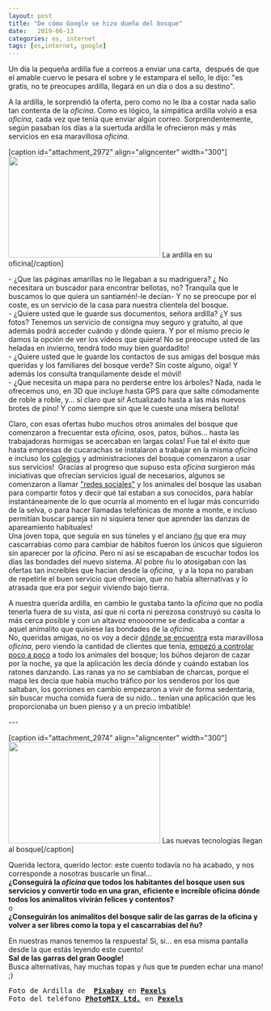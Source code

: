 ```yaml
---
layout: post
title: "De cómo Google se hizo dueña del bosque"
date:   2019-06-13
categories: es, internet
tags: [es,internet, google]
---
```

Un día la pequeña ardilla fue a correos a enviar una carta,&nbsp; después de que el amable cuervo le pesara el sobre y le estampara el sello, le dijo: "es gratis, no te preocupes ardilla, llegará en un día o dos a su destino".

A la ardilla, le sorprendió la oferta, pero como no le iba a costar nada salio tan contenta de la <em>oficina</em>. Como es lógico, la simpática ardilla volvió a esa <em>oficina</em>, cada vez que tenía que enviar algún correo. Sorprendentemente, según pasaban los días a la suertuda ardilla le ofrecieron más y más servicios en esa maravillosa <em>oficina.</em>
<p>[caption id="attachment_2972" align="aligncenter" width="300"]<a href="https://es.wikipedia.org/wiki/Ardilla#/media/Archivo:Ardilla_gris_mexicana.JPG"><img class="wp-image-2972 size-medium" src="https://izaroblog.files.wordpress.com/2019/06/animal-squirrel-sciurus-bird.jpg?w=300" alt="" width="300" height="200"></a> La ardilla en su oficina[/caption]</p>
<p>- ¿Que las páginas amarillas no le llegaban a su madriguera? ¿ No necesitara un buscador para encontrar bellotas, no? Tranquila que le buscamos lo que quiera un santiamén!-le decían- Y no se preocupe por el coste, es un servicio de la casa para nuestra clientela del bosque.<br>
- ¿Quiere usted que le guarde sus documentos, señora ardilla? ¿Y sus fotos? Tenemos un servicio de consigna muy seguro y gratuito, al que además podrá acceder cuándo y dónde quiera. Y por el mismo precio le damos la opción de ver los vídeos que quiera! No se preocupe usted de las heladas en invierno, tendrá todo muy bien guardadito!<br>
- ¿Quiere usted que le guarde los contactos de sus amigas del bosque más queridas y los familiares del bosque verde? Sin coste alguno, oiga! Y además los consulta tranquilamente desde el móvil!<br>
- ¿Que necesita un mapa para no perderse entre los árboles? Nada, nada le ofrecemos uno, en 3D que incluye hasta GPS para que salte cómodamente de roble a roble, y... sí claro que si! Actualizado hasta a las más nuevos brotes de pino! Y como siempre sin que le cueste una mísera bellota!</p>
<p>Claro, con esas ofertas hubo muchos otros animales del bosque que comenzaron a frecuentar esta <em>oficina,&nbsp;</em>osos, patos, búhos... hasta las trabajadoras hormigas se acercaban en largas colas! Fue tal el éxito que hasta empresas de cucarachas se instalaron a trabajar en la misma <em>oficina </em>e incluso los <a href="http://izaroblog.com/2017/10/18/googlen-hezkuntzan/">colegios</a> y administraciones del bosque comenzaron a usar sus servicios!&nbsp; Gracias al progreso que supuso esta <em>oficina </em>surgieron más iniciativas que ofrecían servicios igual de necesarios, algunos se comenzaron a llamar <a href="http://izaroblog.com/2017/06/26/escapando-de-las-redes/">"redes sociales"</a> y los animales del bosque las usaban para compartir fotos y decir qué tal estaban a sus conocidos, para hablar instantáneamente de lo que ocurría al momento en el lugar más concurrido de la selva, o para hacer llamadas telefónicas de monte a monte, e incluso permitían buscar pareja sin ni siquiera tener que aprender las danzas de apareamiento habituales!<br>
Una joven topa, que seguía en sus túneles y el anciano <a href="https://upload.wikimedia.org/wikipedia/en/thumb/2/22/Heckert_GNU_white.svg/1200px-Heckert_GNU_white.svg.png">ñu</a> que era muy cascarrabias como para cambiar de hábitos fueron los únicos que siguieron sin aparecer por la <em>oficina</em>. Pero ni así se escapaban de escuchar todos los días las bondades del nuevo sistema. Al pobre ñu lo atosigaban con las ofertas tan increíbles que hacían desde la <em>oficina</em>,&nbsp; y a la topa no paraban de repetirle el buen servicio que ofrecían, que no había alternativas y lo atrasada que era por seguir viviendo bajo tierra.</p>
<p>A nuestra querida ardilla, en cambio le gustaba tanto la <em>oficina&nbsp;</em>que no podía tenerla fuera de su vista, así que ni corta ni perezosa construyó su casita lo más cerca posible y con un altavoz enoooorme se dedicaba a contar a aquel animalito que quisiese las bondades de la <em>oficina</em>.<br>
No, queridas amigas, no os voy a decir <a href="https://es.wikipedia.org/wiki/Google">dónde se encuentra</a> esta maravillosa <em>oficina</em>, pero viendo la cantidad de clientes que tenía, <a href="http://izaroblog.com/2012/05/21/lo-que-facebook-y-google-quieren-que-veamos/">empezó a controlar poco a poco</a> a todo los animales del bosque; los búhos dejaron de cazar por la noche, ya que la aplicación les decía dónde y cuándo estaban los ratones danzando. Las ranas ya no se cambiaban de charcas, porque el mapa les decía que había mucho tráfico por los senderos por los que saltaban, los gorriones en cambio empezaron a vivir de forma sedentaria, sin buscar mucha comida fuera de su nido... tenían una aplicación que les proporcionaba un buen pienso y a un precio imbatible!</p>
<p>---</p>
<p>[caption id="attachment_2974" align="aligncenter" width="300"]<img class="wp-image-2974 size-medium" src="https://izaroblog.files.wordpress.com/2019/06/google.jpeg?w=300" alt="" width="300" height="200"> Las nuevas tecnologías llegan al bosque[/caption]</p>
<p>Querida lectora, querido lector: este cuento todavía no ha acabado, y nos corresponde a nosotras buscarle un final...<br>
<strong>¿Conseguirá la <em>oficina</em> que todos los habitantes del bosque usen sus servicios y convertir todo en una gran, eficiente e increíble oficina dónde todos los animalitos vivirán felices y contentos?<br>
</strong>o<br>
<strong>¿Conseguirán los animalitos del bosque salir de las garras de la oficina y volver a ser libres como la topa y el cascarrabias del ñu?</strong></p>
<p>En nuestras manos tenemos la respuesta! Si, si... en esa misma pantalla desde la que estás leyendo este cuento!<br>
<strong>Sal de las garras del gran Google!</strong><br>
Busca alternativas, hay muchas topas y ñus que te pueden echar una mano! ;)</p>
<div class="level__left">
<div class="level__item">
<div class="js-copy-attribute-content photo-page__adp-cta__container__attribution">
<div class="level__left">
<div class="level__item">
<pre>Foto de Ardilla de&nbsp; <strong><a href="https://www.pexels.com/es-es/@pixabay?utm_content=attributionCopyText&amp;utm_medium=referral&amp;utm_source=pexels">Pixabay</a></strong> en <strong><a href="https://www.pexels.com/es-es/foto/animal-ardilla-cacahuetes-mascota-34109/?utm_content=attributionCopyText&amp;utm_medium=referral&amp;utm_source=pexels">Pexels</a>
</strong>Foto del teléfono <strong><a href="https://www.pexels.com/es-es/@wdnet?utm_content=attributionCopyText&amp;utm_medium=referral&amp;utm_source=pexels">PhotoMIX Ltd.</a></strong> en <strong><a href="https://www.pexels.com/es-es/foto/buscar-concentrarse-conexion-efecto-desenfocado-218717/?utm_content=attributionCopyText&amp;utm_medium=referral&amp;utm_source=pexels">Pexels</a></strong></pre>
</div>
</div>
</div>
</div>
</div>
